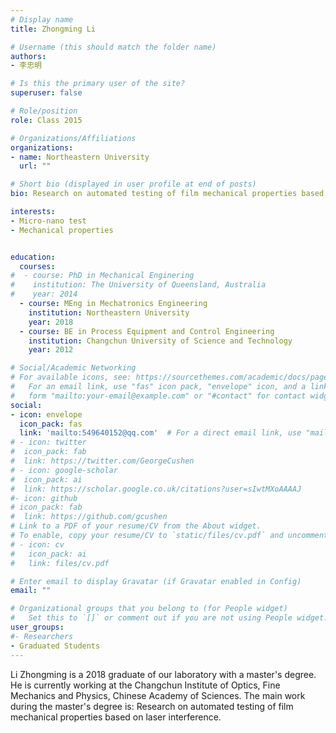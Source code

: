 ```yaml
---
# Display name
title: Zhongming Li 

# Username (this should match the folder name)
authors:
- 李忠明

# Is this the primary user of the site?
superuser: false

# Role/position
role: Class 2015

# Organizations/Affiliations
organizations:
- name: Northeastern University
  url: ""

# Short bio (displayed in user profile at end of posts)
bio: Research on automated testing of film mechanical properties based on laser interference.

interests:
- Micro-nano test
- Mechanical properties


education:
  courses:
#  - course: PhD in Mechanical Enginering
#    institution: The University of Queensland, Australia
#    year: 2014
  - course: MEng in Mechatronics Engineering
    institution: Northeastern University
    year: 2018
  - course: BE in Process Equipment and Control Engineering
    institution: Changchun University of Science and Technology
    year: 2012

# Social/Academic Networking
# For available icons, see: https://sourcethemes.com/academic/docs/page-builder/#icons
#   For an email link, use "fas" icon pack, "envelope" icon, and a link in the
#   form "mailto:your-email@example.com" or "#contact" for contact widget.
social:
- icon: envelope
  icon_pack: fas
  link: 'mailto:549640152@qq.com'  # For a direct email link, use "mailto:test@example.org".
# - icon: twitter
#  icon_pack: fab
#  link: https://twitter.com/GeorgeCushen
# - icon: google-scholar
#  icon_pack: ai
#  link: https://scholar.google.co.uk/citations?user=sIwtMXoAAAAJ
#- icon: github
# icon_pack: fab
#  link: https://github.com/gcushen
# Link to a PDF of your resume/CV from the About widget.
# To enable, copy your resume/CV to `static/files/cv.pdf` and uncomment the lines below.
# - icon: cv
#   icon_pack: ai
#   link: files/cv.pdf

# Enter email to display Gravatar (if Gravatar enabled in Config)
email: ""

# Organizational groups that you belong to (for People widget)
#   Set this to `[]` or comment out if you are not using People widget.
user_groups:
#- Researchers
- Graduated Students
---
```


Li Zhongming is a 2018 graduate of our laboratory with a master's degree. He is currently working at the Changchun Institute of Optics, Fine Mechanics and Physics, Chinese Academy of Sciences. The main work during the master's degree is: Research on automated testing of film mechanical properties based on laser interference.